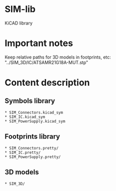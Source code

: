 # SIM-lib
KiCAD library

# Important notes

Keep relative paths for 3D models in footprints, etc:
 "../SIM_3D/IC/ATSAMR21G18A-MUT.stp"

# Content description

## Symbols library

	* SIM_Connectors.kicad_sym
	* SIM_IC.kicad_sym
	* SIM_PowerSupply.kicad_sym

## Footprints library
	
	* SIM_Connectors.pretty/
	* SIM_IC.pretty/
	* SIM_PowerSupply.pretty/

## 3D models

	* SIM_3D/




